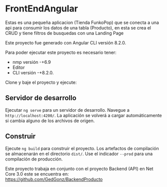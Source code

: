 # FrontEndAngular

Estas es una pequeña aplicacion (Tienda FunkoPop) que se conecta a una api para consumir los datos de una tabla (Producto), en esta se crea el CRUD y tiene filtros de busquedas con una Landing Page

Este proyecto fue generado con Angular CLI versión 8.2.0.

Para poder ejecutar este proyecto es necesario tener:

+ nmp versión -+6.9 <br>
+ Editor <br>
+ CLI versión -+8.2.0.<br>

Clone y baje el proyecto y ejecute:

## Servidor de desarrollo

Ejecutar `ng serve` para un servidor de desarrollo. Navegue a `http://localhost:4200/`. La aplicación se volverá a cargar automáticamente si cambia alguno de los archivos de origen.

## Construir

Ejecute `ng build` para construir el proyecto. Los artefactos de compilación se almacenarán en el directorio `dist/`. Use el indicador `--prod` para una compilación de producción.

Este proyecto trabaja en conjunto con el proyecto Backend (API) en Net Core 3.0 este se encuentra en: https://github.com/GedGonz/BackendProducto
